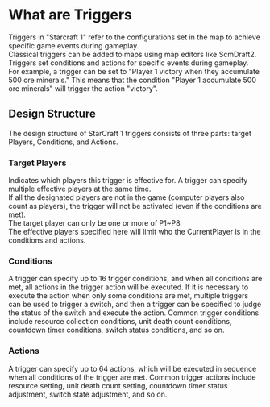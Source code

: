 # What are Triggers

Triggers in "Starcraft 1" refer to the configurations set in the map to achieve specific game events during gameplay.  
Classical triggers can be added to maps using map editors like ScmDraft2.  
Triggers set conditions and actions for specific events during gameplay.  
For example, a trigger can be set to "Player 1 victory when they accumulate 500 ore minerals." This means that the condition "Player 1 accumulate 500 ore minerals" will trigger the action "victory".  


## Design Structure
The design structure of StarCraft 1 triggers consists of three parts: target Players, Conditions, and Actions.
  
### Target Players
Indicates which players this trigger is effective for. A trigger can specify multiple effective players at the same time.  
If all the designated players are not in the game (computer players also count as players), the trigger will not be activated (even if the conditions are met).   
The target player can only be one or more of P1~P8.  
The effective players specified here will limit who the CurrentPlayer is in the conditions and actions.  
    
### Conditions
A trigger can specify up to 16 trigger conditions, and when all conditions are met, all actions in the trigger action will be executed.  If it is necessary to execute the action when only some conditions are met, multiple triggers can be used to trigger a switch, and then a trigger can be specified to judge the status of the switch and execute the action.  Common trigger conditions include resource collection conditions, unit death count conditions, countdown timer conditions, switch status conditions, and so on.

### Actions
A trigger can specify up to 64 actions, which will be executed in sequence when all conditions of the trigger are met. Common trigger actions include resource setting, unit death count setting, countdown timer status adjustment, switch state adjustment, and so on.

  





